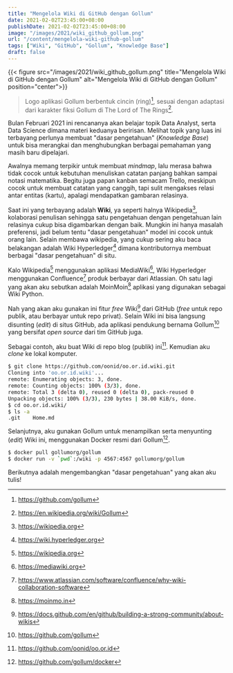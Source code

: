```yaml
---
title: "Mengelola Wiki di GitHub dengan Gollum"
date: 2021-02-02T23:45:00+08:00
publishDate: 2021-02-02T23:45:00+08:00
image: "/images/2021/wiki_github_gollum.png"
url: "/content/mengelola-wiki-github-gollum"
tags: ["Wiki", "GitHub", "Gollum", "Knowledge Base"]
draft: false
---
```


{{< figure src="/images/2021/wiki_github_gollum.png" title="Mengelola Wiki di GitHub dengan Gollum" alt="Mengelola Wiki di GitHub dengan Gollum" position="center">}}

> Logo aplikasi Gollum berbentuk cincin (ring)[^1], sesuai dengan adaptasi dari karakter fiksi Gollum di The Lord of The Rings[^2].

Bulan Februari 2021 ini rencananya akan belajar topik Data Analyst, serta Data Science dimana materi keduanya beririsan. Melihat topik yang luas ini terbayang perlunya membuat "dasar pengetahuan" (_Knowledge Base_) untuk bisa merangkai dan menghubungkan berbagai pemahaman yang masih baru dipelajari.

Awalnya memang terpikir untuk membuat _mindmap_, lalu merasa bahwa tidak cocok untuk kebutuhan menuliskan catatan panjang bahkan sampai notasi matematika. Begitu juga papan kanban semacam Trello, meskipun cocok untuk membuat catatan yang canggih, tapi sulit mengakses relasi antar entitas (kartu), apalagi mendapatkan gambaran relasinya.

Saat ini yang terbayang adalah **Wiki**, ya seperti halnya Wikipedia[^3], kolaborasi penulisan sehingga satu pengetahuan dengan pengetahuan lain relasinya cukup bisa digambarkan dengan baik. Mungkin ini hanya masalah preferensi, jadi belum tentu "dasar pengetahuan" model ini cocok untuk orang lain. Selain membawa wikipedia, yang cukup sering aku baca belakangan adalah Wiki Hyperledger[^4] dimana kontributornya membuat berbagai "dasar pengetahuan" di situ.

Kalo Wikipedia[^3] menggunakan aplikasi MediaWiki[^5], Wiki Hyperledger menggunakan Confluence[^6] produk berbayar dari Atlassian. Oh satu lagi yang akan aku sebutkan adalah MoinMoin[^7] aplikasi yang digunakan sebagai Wiki Python.

Nah yang akan aku gunakan ini fitur _free_ Wiki[^8] dari GitHub (_free_ untuk repo publik, atau berbayar untuk repo privat). Selain Wiki ini bisa langsung disunting (_edit_) di situs GitHub, ada aplikasi pendukung bernama Gollum[^1] yang bersifat _open source_ dari tim GitHub juga.

Sebagai contoh, aku buat Wiki di repo blog (publik) ini[^9]. Kemudian aku _clone_ ke lokal komputer.

```bash
$ git clone https://github.com/oonid/oo.or.id.wiki.git
Cloning into 'oo.or.id.wiki'...
remote: Enumerating objects: 3, done.
remote: Counting objects: 100% (3/3), done.
remote: Total 3 (delta 0), reused 0 (delta 0), pack-reused 0
Unpacking objects: 100% (3/3), 230 bytes | 38.00 KiB/s, done.
$ cd oo.or.id.wiki/
$ ls -a
.git    Home.md
```

Selanjutnya, aku gunakan Gollum untuk menampilkan serta menyunting (_edit_) Wiki ini, menggunakan Docker resmi dari Gollum[^10].

```bash
$ docker pull gollumorg/gollum
$ docker run -v `pwd`:/wiki -p 4567:4567 gollumorg/gollum
```

Berikutnya adalah mengembangkan "dasar pengetahuan" yang akan aku tulis!


[^1]: https://github.com/gollum
[^2]: https://en.wikipedia.org/wiki/Gollum
[^3]: https://wikipedia.org
[^4]: https://wiki.hyperledger.org

[^5]: https://mediawiki.org
[^6]: https://www.atlassian.com/software/confluence/why-wiki-collaboration-software
[^7]: https://moinmo.in
[^8]: https://docs.github.com/en/github/building-a-strong-community/about-wikis
[^9]: https://github.com/oonid/oo.or.id
[^10]: https://github.com/gollum/docker

